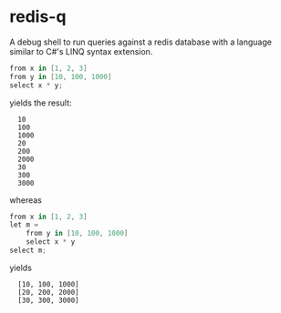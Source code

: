 # redis-q
A debug shell to run queries against a redis database with a language similar to C#'s LINQ syntax extension.

```csharp
from x in [1, 2, 3]
from y in [10, 100, 1000] 
select x * y;
```
yields the result:
```
  10
  100
  1000
  20
  200
  2000
  30
  300
  3000
```
whereas
```csharp
from x in [1, 2, 3]
let m =
    from y in [10, 100, 1000]
    select x * y
select m;
```
yields
```
  [10, 100, 1000]
  [20, 200, 2000]
  [30, 300, 3000]
```
